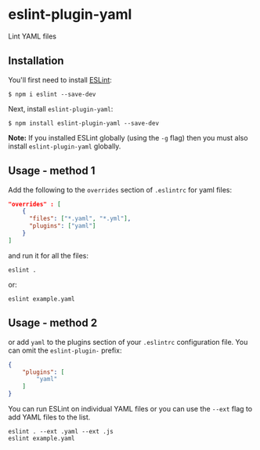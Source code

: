 # eslint-plugin-yaml

Lint YAML files

## Installation

You'll first need to install [ESLint](http://eslint.org):

```
$ npm i eslint --save-dev
```

Next, install `eslint-plugin-yaml`:

```
$ npm install eslint-plugin-yaml --save-dev
```

**Note:** If you installed ESLint globally (using the `-g` flag) then you must also install `eslint-plugin-yaml` globally.

## Usage - method 1

Add the following to the `overrides` section of `.eslintrc` for yaml files:
```json
"overrides" : [
    {
      "files": ["*.yaml", "*.yml"],
      "plugins": ["yaml"]
    }
]
```
and run it for all the files:
```
eslint . 
```
or:
```
eslint example.yaml
```

## Usage - method 2

or add `yaml` to the plugins section of your `.eslintrc` configuration file. You can omit the `eslint-plugin-` prefix:

```json
{
    "plugins": [
        "yaml"
    ]
}
```

You can run ESLint on individual YAML files or you can use the `--ext` flag to add YAML files to the list.

```
eslint . --ext .yaml --ext .js
eslint example.yaml
```

